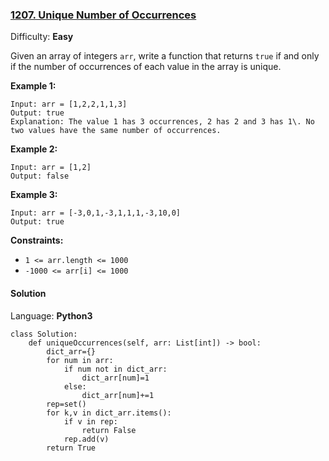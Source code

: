 ### [1207\. Unique Number of Occurrences](https://leetcode.com/problems/unique-number-of-occurrences/)

Difficulty: **Easy**


Given an array of integers `arr`, write a function that returns `true` if and only if the number of occurrences of each value in the array is unique.

**Example 1:**

```
Input: arr = [1,2,2,1,1,3]
Output: true
Explanation: The value 1 has 3 occurrences, 2 has 2 and 3 has 1\. No two values have the same number of occurrences.
```

**Example 2:**

```
Input: arr = [1,2]
Output: false
```

**Example 3:**

```
Input: arr = [-3,0,1,-3,1,1,1,-3,10,0]
Output: true
```

**Constraints:**

*   `1 <= arr.length <= 1000`
*   `-1000 <= arr[i] <= 1000`


#### Solution

Language: **Python3**

```python3
class Solution:
    def uniqueOccurrences(self, arr: List[int]) -> bool:
        dict_arr={}
        for num in arr:
            if num not in dict_arr:
                dict_arr[num]=1
            else:
                dict_arr[num]+=1
        rep=set()
        for k,v in dict_arr.items():
            if v in rep:
                return False
            rep.add(v)
        return True
```